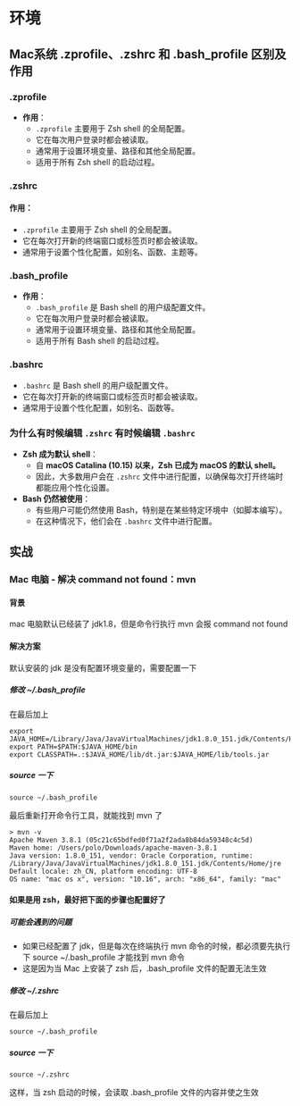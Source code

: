 # 环境



## Mac系统 .zprofile、.zshrc 和 .bash_profile 区别及作用 



### .zprofile

- **作用**：
  - `.zprofile` 主要用于 Zsh shell 的全局配置。
  - 它在每次用户登录时都会被读取。
  - 通常用于设置环境变量、路径和其他全局配置。
  - 适用于所有 Zsh shell 的启动过程。



### .zshrc



#### **作用**：

- `.zprofile` 主要用于 Zsh shell 的全局配置。
- 它在每次打开新的终端窗口或标签页时都会被读取。
- 通常用于设置个性化配置，如别名、函数、主题等。





### .bash_profile

- **作用**：
  - `.bash_profile` 是 Bash shell 的用户级配置文件。
  - 它在每次用户登录时都会被读取。
  - 通常用于设置环境变量、路径和其他全局配置。
  - 适用于所有 Bash shell 的启动过程。



### .bashrc

- `.bashrc` 是 Bash shell 的用户级配置文件。
- 它在每次打开新的终端窗口或标签页时都会被读取。
- 通常用于设置个性化配置，如别名、函数等。





### 为什么有时候编辑 `.zshrc` 有时候编辑 `.bashrc`

- **Zsh 成为默认 shell**：
  - 自 **macOS Catalina (10.15) 以来，Zsh 已成为 macOS 的默认 shell。**
  - 因此，大多数用户会在 `.zshrc` 文件中进行配置，以确保每次打开终端时都能应用个性化设置。
- **Bash 仍然被使用**：
  - 有些用户可能仍然使用 Bash，特别是在某些特定环境中（如脚本编写）。
  - 在这种情况下，他们会在 `.bashrc` 文件中进行配置。



## 实战



### Mac 电脑 - 解决 command not found：mvn 



#### 背景

mac 电脑默认已经装了 jdk1.8，但是命令行执行 mvn 会报 command not found

 

#### 解决方案

默认安装的 jdk 是没有配置环境变量的，需要配置一下

 

##### 修改 ~/.bash_profile

在最后加上

```
export JAVA_HOME=/Library/Java/JavaVirtualMachines/jdk1.8.0_151.jdk/Contents/Home
export PATH=$PATH:$JAVA_HOME/bin
export CLASSPATH=.:$JAVA_HOME/lib/dt.jar:$JAVA_HOME/lib/tools.jar
```

 

##### source 一下

```
source ~/.bash_profile
```

 

最后重新打开命令行工具，就能找到 mvn 了

```
> mvn -v
Apache Maven 3.8.1 (05c21c65bdfed0f71a2f2ada8b84da59348c4c5d)
Maven home: /Users/polo/Downloads/apache-maven-3.8.1
Java version: 1.8.0_151, vendor: Oracle Corporation, runtime: /Library/Java/JavaVirtualMachines/jdk1.8.0_151.jdk/Contents/Home/jre
Default locale: zh_CN, platform encoding: UTF-8
OS name: "mac os x", version: "10.16", arch: "x86_64", family: "mac"
```

 



#### 如果是用 zsh，最好把下面的步骤也配置好了



##### 可能会遇到的问题

- 如果已经配置了 jdk，但是每次在终端执行 mvn 命令的时候，都必须要先执行下 source ~/.bash_profile 才能找到 mvn 命令
- 这是因为当 Mac 上安装了 zsh 后，.bash_profile 文件的配置无法生效

 

##### 修改 ~/.zshrc

在最后加上

```
source ~/.bash_profile
```

 

##### source 一下

```
source ~/.zshrc
```

这样，当 zsh 启动的时候，会读取 .bash_profile 文件的内容并使之生效